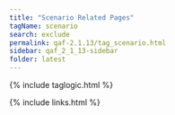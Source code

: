 ```yaml
---
title: "Scenario Related Pages"
tagName: scenario
search: exclude
permalink: qaf-2.1.13/tag_scenario.html
sidebar: qaf_2_1_13-sidebar
folder: latest
---
```

{% include taglogic.html %}

{% include links.html %}
